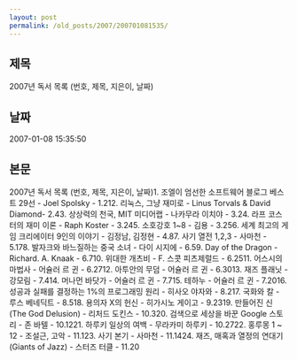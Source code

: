 ```yaml
---
layout: post
permalink: /old_posts/2007/200701081535/
---
```


## 제목
2007년 독서 목록 (번호, 제목, 지은이, 날짜)

## 날짜
2007-01-08 15:35:50

## 본문
2007년 독서 목록 (번호, 제목, 지은이, 날짜)1. 조엘이 엄선한 소프트웨어 블로그 베스트 29선 - Joel Spolsky - 1.212. 리눅스, 그냥 재미로 - Linus Torvals & David Diamond- 2.43. 상상력의 천국, MIT 미디어랩 - 나카무라 이치야 - 3.24. 라프 코스터의 재미 이론 - Raph Koster - 3.245. 소호강호 1~8 - 김용 - 3.256. 세계 최고의 게임 크리에이터 9인의 이야기 - 김정남, 김정현 - 4.87. 사기 열전 1,2,3 - 사마천 - 5.178. 발자크와 바느질하는 중국 소녀 - 다이 시지에 - 6.59. Day of the Dragon - Richard. A. Knaak - 6.710. 위대한 개츠비 - F. 스콧 피츠제럴드 - 6.2511. 어스시의 마법사 - 어슐러 르 귄 - 6.2712. 아투안의 무덤 - 어슐러 르 귄 - 6.3013. 재즈 플래닛 - 강모림 - 7.414. 머나먼 바닷가 - 어슐러 르 귄 - 7.715. 테하누 - 어슐러 르 귄 - 7.2016. 성공과 실패를 결정하는 1%의 프로그래밍 원리 - 히사오 야자와 - 8.217. 국화와 칼 - 루스 베네딕트 - 8.518. 용의자 X의 헌신 - 히가시노 게이고 - 9.2319. 만들어진 신 (The God Delusion) - 리처드 도킨스 - 10.320. 검색으로 세상을 바꾼 Google 스토리 - 존 바텔 - 10.1221. 하루키 일상의 여백 - 무라카미 하루키 - 10.2722. 홍루몽 1 ~ 12 - 조설근, 고악 - 11.123. 사기 본기 - 사마천 - 11.1424. 재즈, 매혹과 열정의 연대기 (Giants of Jazz) - 스터즈 터클 - 11.20